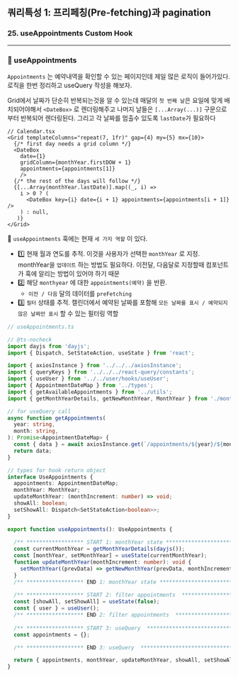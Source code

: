## 쿼리특성 1: 프리페칭(Pre-fetching)과 pagination
### 25. useAppointments Custom Hook
---------------------------------------------

### 📌 useAppointments

`Appointments` 는 예약내역을 확인할 수 있는 페이지인데 제일 많은 로직이 들어가있다.
로직을 한번 정리하고 useQuery 작성을 해보자.

Grid에서 날짜가 단순히 반복되는것을 알 수 있는데 매달의 `첫 번째 날`은 요일에 맞게 배치되어야해서 `<DateBox>` 로 렌더링해주고 나머지 날들은 `[...Array(...)]` 구문으로부터 반복되어 렌더링된다.
그리고 각 날짜를 멈출수 있도록 `lastDate`가 필요하다

```tsx
// Calendar.tsx
<Grid templateColumns="repeat(7, 1fr)" gap={4} my={5} mx={10}>
  {/* first day needs a grid column */}
  <DateBox
    date={1}
    gridColumn={monthYear.firstDOW + 1}
    appointments={appointments[1]}
    />
  {/* the rest of the days will follow */}
  {[...Array(monthYear.lastDate)].map((_, i) =>
	i > 0 ? (
	  <DateBox key={i} date={i + 1} appointments={appointments[i + 1]} />
	) : null,
   )}
</Grid>
```

📍 `useAppointments` 훅에는 현재 `세 가지 역할` 이 있다.

- 1️⃣ 현재 월과 연도를 추적. 이것을 사용자가 선택한 `monthYear` 로 지정. monthYear을 `업데이트` 하는 방법도 필요하다. 이전달, 다음달로 지정할때 컴포넌트가 훅에 알리는 방법이 있어야 하기 때문
- 2️⃣ 해당 `monthyear` 에 대한 `appointments(예약)` 을 반환. 
  -  `이전 / 다음` 달의 데이터를 `preFetching`
- 3️⃣ `필터` 상태를 추적. 캘린더에서 예약된 날짜를 포함해 `모든 날짜를 표시 / 예약되지 않은 날짜만 표시` 할 수 있는 필터링 역할
    

```ts
// useAppointments.ts

// @ts-nocheck
import dayjs from 'dayjs';
import { Dispatch, SetStateAction, useState } from 'react';

import { axiosInstance } from '../../../axiosInstance';
import { queryKeys } from '../../../react-query/constants';
import { useUser } from '../../user/hooks/useUser';
import { AppointmentDateMap } from '../types';
import { getAvailableAppointments } from '../utils';
import { getMonthYearDetails, getNewMonthYear, MonthYear } from './monthYear';

// for useQuery call
async function getAppointments(
  year: string,
  month: string,
): Promise<AppointmentDateMap> {
  const { data } = await axiosInstance.get(`/appointments/${year}/${month}`);
  return data;
}

// types for hook return object
interface UseAppointments {
  appointments: AppointmentDateMap;
  monthYear: MonthYear;
  updateMonthYear: (monthIncrement: number) => void;
  showAll: boolean;
  setShowAll: Dispatch<SetStateAction<boolean>>;
}

export function useAppointments(): UseAppointments {
  
  /** ****************** START 1: monthYear state *********************** */
  const currentMonthYear = getMonthYearDetails(dayjs());
  const [monthYear, setMonthYear] = useState(currentMonthYear);
  function updateMonthYear(monthIncrement: number): void {
    setMonthYear((prevData) => getNewMonthYear(prevData, monthIncrement));
  }
  /** ****************** END 1: monthYear state ************************* */
  
  /** ****************** START 2: filter appointments  ****************** */
  const [showAll, setShowAll] = useState(false);
  const { user } = useUser();
  /** ****************** END 2: filter appointments  ******************** */
  
  /** ****************** START 3: useQuery  ***************************** */
  const appointments = {};

  /** ****************** END 3: useQuery  ******************************* */

  return { appointments, monthYear, updateMonthYear, showAll, setShowAll };
}
```